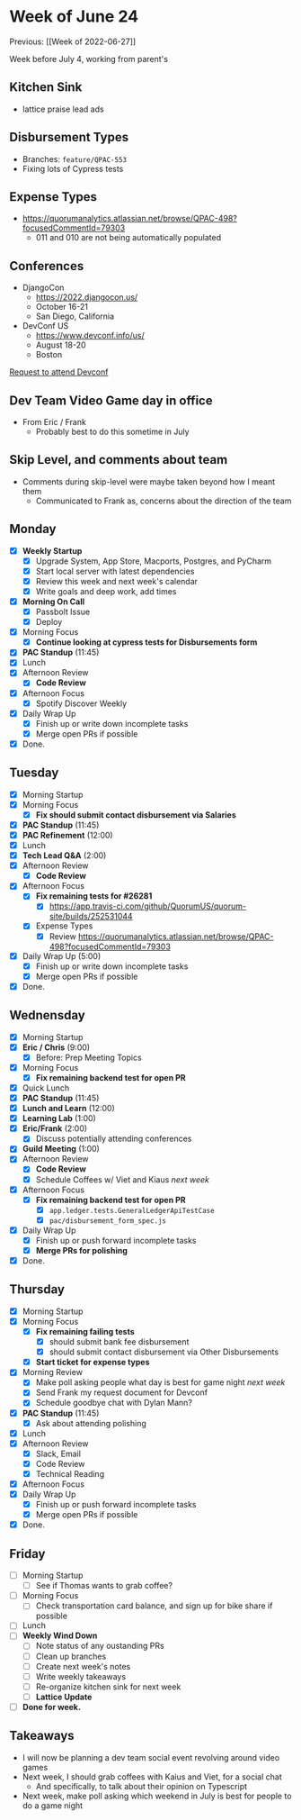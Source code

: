 # Week of June 24
Previous: [[Week of 2022-06-27]]

Week before July 4, working from parent's

## Kitchen Sink
- lattice praise lead ads

## Disbursement Types
- Branches: `feature/QPAC-553`
- Fixing lots of Cypress tests

## Expense Types
- https://quorumanalytics.atlassian.net/browse/QPAC-498?focusedCommentId=79303
	- 011 and 010 are not being automatically populated

## Conferences
- DjangoCon
	 - https://2022.djangocon.us/
	 - October 16-21
	 - San Diego, California
- DevConf US
	 - https://www.devconf.info/us/
	 - August 18-20
	 - Boston

[Request to attend Devconf](https://docs.google.com/document/d/1l4CQKYuQYxzyU6SjgidNbAR4IGZYp7BvQIiy9zpycNQ/edit#)

## Dev Team Video Game day in office
- From Eric / Frank
	- Probably best to do this sometime in July

## Skip Level, and comments about team
- Comments during skip-level were maybe taken beyond how I meant them
	- Communicated to Frank as, concerns about the direction of the team

## Monday
- [x] **Weekly Startup**
	- [x] Upgrade System, App Store, Macports, Postgres, and PyCharm
	- [x] Start local server with latest dependencies
	- [x] Review this week and next week's calendar
	- [x] Write goals and deep work, add times
- [x] **Morning On Call**
	- [x] Passbolt Issue
	- [x] Deploy
- [x] Morning Focus
	- [x] **Continue looking at cypress tests for Disbursements form**
- [x] **PAC Standup** (11:45)
- [x] Lunch
- [x] Afternoon Review
	- [x] **Code Review**
- [x] Afternoon Focus
	- [x] Spotify Discover Weekly
- [x] Daily Wrap Up
	- [x] Finish up or write down incomplete tasks
	- [x] Merge open PRs if possible
- [x] Done.

## Tuesday
- [x] Morning Startup
- [x] Morning Focus
	- [x] **Fix should submit contact disbursement via Salaries**
- [x] **PAC Standup** (11:45)
- [x] **PAC Refinement** (12:00)
- [x] Lunch
- [x] **Tech Lead Q&A** (2:00)
- [x] Afternoon Review
	- [x] **Code Review**
- [x] Afternoon Focus
	- [x] **Fix remaining tests for #26281**
		- [x] https://app.travis-ci.com/github/QuorumUS/quorum-site/builds/252531044
	- [x] Expense Types
		- [x] Review https://quorumanalytics.atlassian.net/browse/QPAC-498?focusedCommentId=79303
- [x] Daily Wrap Up (5:00)
	- [x] Finish up or write down incomplete tasks
	- [x] Merge open PRs if possible
- [x] Done.

## Wednensday
- [x] Morning Startup
- [x] **Eric / Chris** (9:00)
	- [x] Before: Prep Meeting Topics
- [x] Morning Focus
	- [x] **Fix remaining backend test for open PR**
- [x] Quick Lunch
- [x] **PAC Standup** (11:45)
- [x] **Lunch and Learn** (12:00)
- [x] **Learning Lab** (1:00)
- [x] **Eric/Frank** (2:00)
	- [x] Discuss potentially attending conferences
- [x] **Guild Meeting** (1:00)
- [x] Afternoon Review
	- [x] **Code Review**
	- [x] Schedule Coffees w/ Viet and Kiaus *next week*
- [x] Afternoon Focus
	- [x] **Fix remaining backend test for open PR**
		- [x] `app.ledger.tests.GeneralLedgerApiTestCase`
		- [x] `pac/disbursement_form_spec.js`
- [x] Daily Wrap Up
	- [x] Finish up or push forward incomplete tasks
	- [x] **Merge PRs for polishing**
- [x] Done.

## Thursday
- [x] Morning Startup
- [x] Morning Focus
	- [x] **Fix remaining failing tests**
		- [x] should submit bank fee disbursement
		- [x] should submit contact disbursement via Other Disbursements
	- [x] **Start ticket for expense types**
- [x] Morning Review
	- [x] Make poll asking people what day is best for game night *next week*
	- [x] Send Frank my request document for Devconf
	- [x] Schedule goodbye chat with Dylan Mann?
- [x] **PAC Standup** (11:45)
	- [x] Ask about attending polishing
- [x] Lunch
- [x] Afternoon Review
	 - [x] Slack, Email
	 - [x] Code Review
	 - [x] Technical Reading
- [x] Afternoon Focus
- [x] Daily Wrap Up
	- [x] Finish up or push forward incomplete tasks
	- [x] Merge open PRs if possible
- [x] Done.

## Friday
- [ ] Morning Startup
	- [ ] See if Thomas wants to grab coffee?
- [ ] Morning Focus
	- [ ] Check transportation card balance, and sign up for bike share if possible
- [ ] Lunch
- [ ] **Weekly Wind Down**
	- [ ] Note status of any oustanding PRs
	- [ ] Clean up branches
	- [ ] Create next week's notes
	- [ ] Write weekly takeaways
	- [ ] Re-organize kitchen sink for next week
	- [ ] **Lattice Update**
- [ ] **Done for week.**

## Takeaways
 - I will now be planning a dev team social event revolving around video games
 - Next week, I should grab coffees with Kaius and Viet, for a social chat
	 - And specifically, to talk about their opinion on Typescript
 - Next week, make poll asking which weekend in July is best for people to do a game night